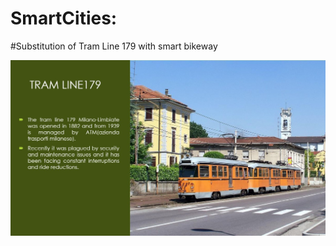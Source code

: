 # SmartCities: 
#Substitution of Tram Line 179 with smart bikeway

![This is an image](https://github.com/mattiaventola/SmartCities/blob/main/img.jpg)
